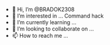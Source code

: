 - 👋 Hi, I’m @BRADOK2308
- 👀 I’m interested in ... Command hack
- 🌱 I’m currently learning ...
- 💞️ I’m looking to collaborate on ...
- 📫 How to reach me ...

<!---
BRADOK2308/BRADOK2308 is a ✨ special ✨ repository because its `README.md` (this file) appears on your GitHub profile.
You can click the Preview link to take a look at your changes.
--->
